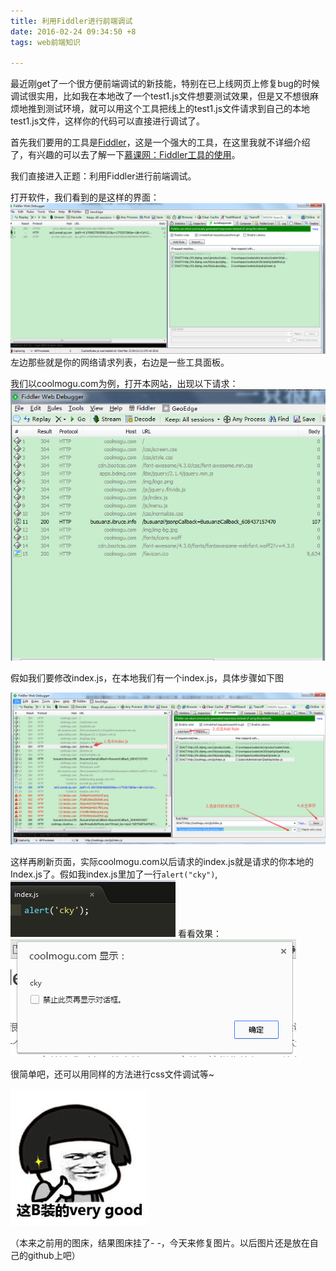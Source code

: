 ```yaml
---
title: 利用Fiddler进行前端调试
date: 2016-02-24 09:34:50 +8
tags: web前端知识

---
```

最近刚get了一个很方便前端调试的新技能，特别在已上线网页上修复bug的时候调试很实用，比如我在本地改了一个test1.js文件想要测试效果，但是又不想很麻烦地推到测试环境，就可以用这个工具把线上的test1.js文件请求到自己的本地test1.js文件，这样你的代码可以直接进行调试了。

首先我们要用的工具是[Fiddler](http://www.telerik.com/fiddler)，这是一个强大的工具，在这里我就不详细介绍了，有兴趣的可以去了解一下[慕课网：Fiddler工具的使用](http://www.imooc.com/learn/37)。

我们直接进入正题：利用Fiddler进行前端调试。

打开软件，我们看到的是这样的界面：
![软件界面](https://raw.githubusercontent.com/cky917/blog/master/themes/mabao-theme/source/img/1.png)
左边那些就是你的网络请求列表，右边是一些工具面板。

我们以coolmogu.com为例，打开本网站，出现以下请求：
![](https://raw.githubusercontent.com/cky917/blog/master/themes/mabao-theme/source/img/2.png)

假如我们要修改index.js，在本地我们有一个index.js，具体步骤如下图

![](https://raw.githubusercontent.com/cky917/blog/master/themes/mabao-theme/source/img/4.png)

这样再刷新页面，实际coolmogu.com以后请求的index.js就是请求的你本地的Index.js了。假如我index.js里加了一行`alert("cky")`, ![](https://raw.githubusercontent.com/cky917/blog/master/themes/mabao-theme/source/img/3.png) 看看效果：
![](https://raw.githubusercontent.com/cky917/blog/master/themes/mabao-theme/source/img/5.png)

很简单吧，还可以用同样的方法进行css文件调试等~

![](https://raw.githubusercontent.com/cky917/blog/master/themes/mabao-theme/source/img/6.jpg)

（本来之前用的图床，结果图床挂了- -，今天来修复图片。以后图片还是放在自己的github上吧）